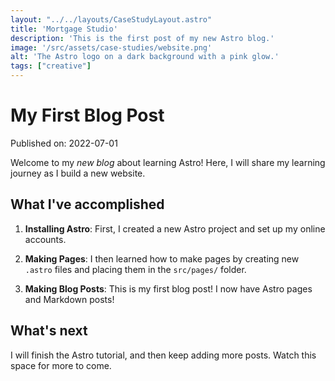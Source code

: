 ```yaml
---
layout: "../../layouts/CaseStudyLayout.astro"
title: 'Mortgage Studio'
description: 'This is the first post of my new Astro blog.'
image: '/src/assets/case-studies/website.png'
alt: 'The Astro logo on a dark background with a pink glow.'
tags: ["creative"]
---
```

# My First Blog Post

Published on: 2022-07-01

Welcome to my _new blog_ about learning Astro! Here, I will share my learning journey as I build a new website.

## What I've accomplished

1. **Installing Astro**: First, I created a new Astro project and set up my online accounts.

2. **Making Pages**: I then learned how to make pages by creating new `.astro` files and placing them in the `src/pages/` folder.

3. **Making Blog Posts**: This is my first blog post! I now have Astro pages and Markdown posts!

## What's next

I will finish the Astro tutorial, and then keep adding more posts. Watch this space for more to come.